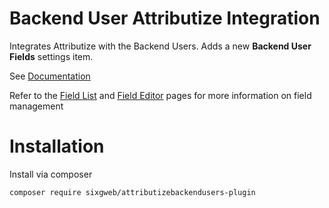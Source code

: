 # Backend User Attributize Integration

Integrates Attributize with the Backend Users. Adds a new **Backend User Fields** settings item.

See [Documentation](https://sixgweb.github.io/oc-plugin-documentation/attributizebackendusers)

Refer to the [Field List](https://sixgweb.github.io/oc-plugin-documentation/attributize/usage/list) and [Field Editor](https://sixgweb.github.io/oc-plugin-documentation/attributize/usage/editor) pages for more information on field management

# Installation
Install via composer
```
composer require sixgweb/attributizebackendusers-plugin
```
